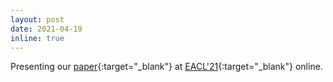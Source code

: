 ```yaml
---
layout: post
date: 2021-04-19
inline: true
---
```


Presenting our [paper](https://www.aclweb.org/anthology/2021.adaptnlp-1.23.pdf){:target="\_blank"} at [EACL'21](https://adapt-nlp.github.io/Adapt-NLP-2021/papers){:target="\_blank"} online.
